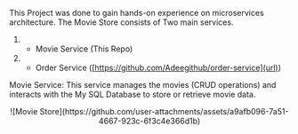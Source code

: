 This Project was done to gain hands-on experience on microservices architecture. The Movie Store consists of Two main services.
1. - Movie Service (This Repo)
2. - Order Service ([https://github.com/Adeegithub/order-service](url))


Movie Service: This service manages the movies (CRUD operations) and interacts with the My SQL Database to store or retrieve movie data.

<center>  ![Movie Store](https://github.com/user-attachments/assets/a9afb096-7a51-4667-923c-6f3c4e366d1b) </center>
